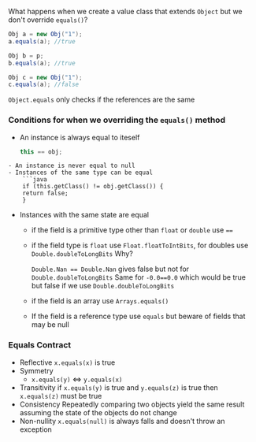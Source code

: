 What happens when we create a value class that extends `Object` but we don't override `equals()`?

```java
Obj a = new Obj("1");
a.equals(a); //true

Obj b = p;
b.equals(a); //true

Obj c = new Obj("1");
c.equals(a); //false
```
`Object.equals`  only checks if the references are the same

### Conditions for when we overriding the `equals()` method
- An instance is always equal to iteself
	```java
	this == obj;
```
- An instance is never equal to null
- Instances of the same type can be equal
	```java
	if (this.getClass() != obj.getClass()) {
	return false;
	}
```
- Instances with the same state are equal
	- if the field is a primitive type other than `float` or `double` use `==`
	- if the field type is `float` use `Float.floatToIntBits`, for doubles use `Double.doubleToLongBits`
		Why?
		
		`Double.Nan == Double.Nan`  gives false but not for `Double.doubleToLongBits`
		Same for `-0.0==0.0` which would be true but false if we use `Double.doubleToLongBits`
		
	- if the field is an array use `Arrays.equals()`
	- If the field is a reference type use `equals` but beware of fields that may be null




### Equals Contract
- Reflective
	`x.equals(x)` is true
- Symmetry
	- `x.equals(y)` $\iff$ `y.equals(x)`  
- Transitivity
	if
	`x.equals(y)` is true
	and
	`y.equals(z)` is true
	then
	`x.equals(z)` must be true
- Consistency
	Repeatedly comparing two objects yield the same result assuming the state of the objects do not change
- Non-nullity
	`x.equals(null)` is always falls and doesn't throw an exception
	
